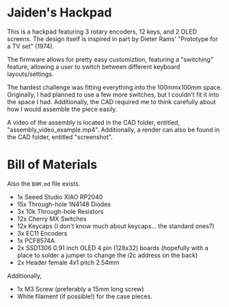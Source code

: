 # Jaiden's Hackpad

This is a hackpad featuring 3 rotary encoders, 12 keys, and 2 OLED screens. The design itself is inspired in part by Dieter Rams' "Prototype for a TV set" (1974).

The firmware allows for pretty easy customiztion, featuring a "switching" feature, allowing a user to switch between different keyboard layouts/settings.

The hardest challenge was fitting everything into the 100mmx100mm space. Originally, I had planned to use a few more switches, but I couldn't fit it into the space I had. Additionally, the CAD required me to think carefully about how I would assemble the piece easily.


A video of the assembly is located in the CAD folder, entitled, "assembly_video_example.mp4". Additionally, a render can also be found in the CAD folder, entitled "screenshot".


# Bill of Materials

Also the `BOM.md` file exists.

- 1x Seeed Studio XIAO RP2040
- 15x Through-hole 1N4148 Diodes
- 3x 10k Through-hole Resistors
- 12x Cherry MX Switches
- 12x Keycaps (I don't know much about keycaps... the standard ones?)
- 3x EC11 Encoders
- 1x PCF8574A
- 2x SSD1306 0.91 inch OLED 4 pin (128x32) boards (hopefully with a place to solder a jumper to change the i2c address on the back)
- 2x Header female 4x1 pitch 2.54mm

Additionally,

- 1x M3 Screw (preferably a 15mm long screw)
- White filament (if possible!) for the case pieces.

